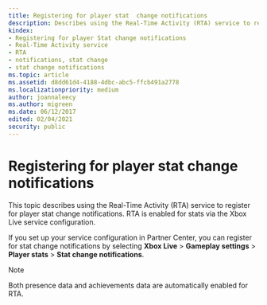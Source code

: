 ```yaml
---
title: Registering for player stat  change notifications
description: Describes using the Real-Time Activity (RTA) service to register for player stat change notifications.
kindex:
- Registering for player Stat change notifications
- Real-Time Activity service
- RTA
- notifications, stat change
- stat change notifications
ms.topic: article
ms.assetid: d8dd61d4-4188-4dbc-abc5-ffcb491a2778
ms.localizationpriority: medium
author: joannaleecy
ms.author: migreen
ms.date: 06/12/2017
edited: 02/04/2021
security: public
---
```


# Registering for player stat change notifications

This topic describes using the Real-Time Activity (RTA) service to register for player stat change notifications. RTA is enabled for stats via the Xbox Live service configuration.

If you set up your service configuration in Partner Center, you can register for stat change notifications by selecting **Xbox Live** > **Gameplay settings** > **Player stats** > **Stat change notifications**.
> [!NOTE]
> Both presence data and achievements data are automatically enabled for RTA.